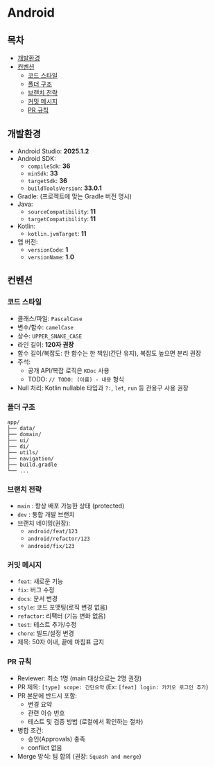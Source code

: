 # Android

## 목차

- [개발환경](#개발환경)
- [컨벤션](#컨벤션)
  - [코드 스타일](#코드-스타일)
  - [폴더 구조](#폴더-구조)
  - [브랜치 전략](#브랜치-전략)
  - [커밋 메시지](#커밋-메시지)
  - [PR 규칙](#pr-규칙)

## 개발환경
- Android Studio: **2025.1.2**
- Android SDK:
  - `compileSdk`: **36**
  - `minSdk`: **33**
  - `targetSdk`: **36**
  - `buildToolsVersion`: **33.0.1**
- Gradle: (프로젝트에 맞는 Gradle 버전 명시)
- Java:
  - `sourceCompatibility`: **11**
  - `targetCompatibility`: **11**
- Kotlin:
  - `kotlin.jvmTarget`: **11**
- 앱 버전:
  - `versionCode`: **1**
  - `versionName`: **1.0**

## 컨벤션

### 코드 스타일
- 클래스/파일: `PascalCase`
- 변수/함수: `camelCase`
- 상수: `UPPER_SNAKE_CASE`
- 라인 길이: **120자 권장**
- 함수 길이/복잡도: 한 함수는 한 책임(간단 유지), 복잡도 높으면 분리 권장
- 주석:
  - 공개 API/복잡 로직은 `KDoc` 사용
  - TODO: `// TODO: (이름) - 내용` 형식
- Null 처리: Kotlin nullable 타입과 `?:`, `let`, `run` 등 관용구 사용 권장

### 폴더 구조
```
app/
├── data/
├── domain/
├── ui/
├── di/
├── utils/
├── navigation/
├── build.gradle
└── ...

```

### 브랜치 전략
- `main` : 항상 배포 가능한 상태 (protected)
- `dev` : 통합 개발 브랜치
- 브랜치 네이밍(권장):
  - `android/feat/123`
  - `android/refactor/123`
  - `android/fix/123`

### 커밋 메시지


- `feat`: 새로운 기능
- `fix`: 버그 수정
- `docs`: 문서 변경
- `style`: 코드 포맷팅(로직 변경 없음)
- `refactor`: 리팩터 (기능 변화 없음)
- `test`: 테스트 추가/수정
- `chore`: 빌드/설정 변경
- 제목: 50자 이내, 끝에 마침표 금지


### PR 규칙
- Reviewer: 최소 1명 (main 대상으로는 2명 권장)
- PR 제목: `[type] scope: 간단요약` (Ex: `[feat] login: 카카오 로그인 추가`)
- PR 본문에 반드시 포함:
  - 변경 요약
  - 관련 이슈 번호
  - 테스트 및 검증 방법 (로컬에서 확인하는 절차)
- 병합 조건:
  - 승인(Approvals) 충족
  - conflict 없음
- Merge 방식: 팀 합의 (권장: `Squash and merge`)




